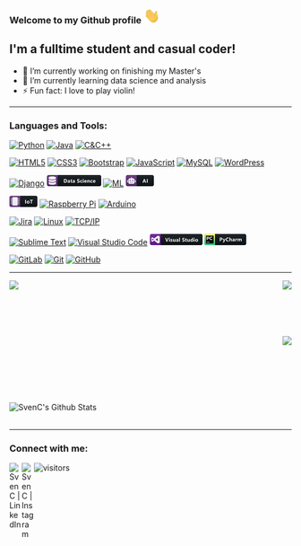 
### Welcome to my Github profile <img src="https://github.com/SvenCelin/SvenCelin/blob/master/Badges/Hi.gif" width="29px">


## I'm a fulltime student and casual coder!
- 🔭 I’m currently working on finishing my Master's
- 🌱 I’m currently learning data science and analysis
- ⚡ Fun fact: I love to play violin!

---

### Languages and Tools:
[![Python](https://img.shields.io/badge/-Python-black?style=flat&logo=python&link=https://github.com/SvenCelin/)](https://github.com/SvenCelin/)
[![Java](https://img.shields.io/badge/Java-orange?style=flat&logo=java&logoColor=white&link=https://github.com/SvenCelin/)](https://github.com/SvenCelin/)
[![C&C++](https://img.shields.io/badge/-C%20&%20C++-659ad2?style=flat&logo=c%2B%2B&logoColor=ffffff&link=https://github.com/SvenCelin/)](https://github.com/SvenCelin/)

[![HTML5](https://img.shields.io/badge/-HTML5-E34F26?style=flat&logo=html5&logoColor=white&link=https://github.com/SvenCelin/)](https://github.com/SvenCelin/) 
[![CSS3](https://img.shields.io/badge/-CSS3-1572B6?style=flat&logo=css3&link=https://github.com/SvenCelin/)](https://github.com/SvenCelin/) 
[![Bootstrap](https://img.shields.io/badge/-Bootstrap-563D7C?style=flat&logo=bootstrap&link=https://github.com/SvenCelin/)](https://github.com/SvenCelin/)
[![JavaScript](https://img.shields.io/badge/-JavaScript-black?style=flat&logo=javascript&link=https://github.com/SvenCelin/)](https://github.com/SvenCelin/)
[![MySQL](https://img.shields.io/badge/-MySQL-black?style=flat&logo=mysql&link=https://github.com/SvenCelin/)](https://github.com/SvenCelin/)
[![WordPress](https://img.shields.io/badge/-WordPress-21759B?style=flat&logo=wordpress)](https://github.com/SvenCelin/)

[![Django](https://img.shields.io/badge/-django-black?style=flat&logo=django)](https://github.com/SvenCelin/)
[![DataScience](https://github.com/SvenCelin/SvenCelin/blob/master/Badges/datascience.png)](https://github.com/SvenCelin/)
[![ML](https://img.shields.io/badge/-Machine%20Learning-102230?style=flat)](https://github.com/SvenCelin/)
[![AI](https://github.com/SvenCelin/SvenCelin/blob/master/Badges/ai.png)](https://github.com/SvenCelin/)

[![IOT](https://github.com/SvenCelin/SvenCelin/blob/master/Badges/iot.png)](https://github.com/SvenCelin/)
[![Raspberry Pi](https://img.shields.io/badge/-Raspberry%20Pi-C51A4A?style=flat&logo=Raspberry-Pi&link=https://github.com/SvenCelin/)](https://github.com/SvenCelin/)
[![Arduino](https://img.shields.io/badge/-Arduino-black?style=flat&logo=Arduino&link=https://github.com/SvenCelin/)](https://github.com/SvenCelin/)

[![Jira](https://img.shields.io/badge/-Jira-222222?style=flat&logo=jira-software&logoColor=white&logoColor=0052CC)](https://github.com/SvenCelin/)
[![Linux](https://img.shields.io/badge/-Linux-222222?style=flat&logo=linux&logoColor=FCC624)](https://github.com/SvenCelin/)
[![TCP/IP](https://img.shields.io/badge/-TCP/IP-222222?style=flat&logo=cisco&logoColor=white)](https://github.com/SvenCelin/)

[![Sublime Text](http://img.shields.io/badge/-Sublime%20Text-3C4858?style=flat&logo=sublime-text)](https://github.com/SvenCelin/)
[![Visual Studio Code](https://img.shields.io/badge/-VSCode-444444?style=flat&logo=visual-studio-code&logoColor=007ACC)](https://github.com/SvenCelin/)
[![Visual Studio](https://github.com/SvenCelin/SvenCelin/blob/master/Badges/visualstudio.png)](https://github.com/SvenCelin/)
[![PyCharm](https://github.com/SvenCelin/SvenCelin/blob/master/Badges/pycharm.png)](https://github.com/SvenCelin/)

[![GitLab](https://img.shields.io/badge/-GitLab-FCA121?style=flat&logo=gitlab&link=https://github.com/SvenCelin/)](https://github.com/SvenCelin/)
[![Git](https://img.shields.io/badge/-Git-black?style=flat&logo=git&link=https://github.com/SvenCelin/)](https://github.com/SvenCelin/) 
[![GitHub](https://img.shields.io/badge/-GitHub-181717?style=flat&logo=github&link=https://github.com/SvenCelin/)](https://github.com/SvenCelin/)
<br />

--- 

<img align="left" src="https://github-readme-stats.vercel.app/api/top-langs/?username=SvenCelin&theme=white" /> 

<img align="right" src="https://github-readme-stats.vercel.app/api/pin/?username=SvenCelin&repo=Information-Visualisation&theme=white" /><br /><br /><br /><br /><br />

<img align="right" src="https://github-readme-stats.vercel.app/api/pin/?username=SvenCelin&repo=NFC-doorlock---atmega-16a&theme=white" /><br /><br /><br /><br /><br /><br />

<img align="center" alt="SvenC's Github Stats" src="https://github-readme-stats.vercel.app/api?username=SvenCelin&show_icons=true&hide_border=true" /><br /><br />

---

### Connect with me:

[<img align="left" alt="SvenC | LinkedIn" width="22px" src="https://cdn.jsdelivr.net/npm/simple-icons@v3/icons/linkedin.svg" />][linkedin]
[<img align="left" alt="SvenC | Instagram" width="22px" src="https://cdn.jsdelivr.net/npm/simple-icons@v3/icons/instagram.svg" />][instagram]
![visitors](https://visitor-badge.glitch.me/badge?page_id=SvenCelin.SvenCelin) <br>
<br />

[github]: https://github.com/SvenCelin/
[instagram]: https://www.instagram.com/svencelin/
[linkedin]: https://www.linkedin.com/in/svencelin/



<!---
[![SpringBoot](https://img.shields.io/badge/-Springboot-black?style=flat&logo=spring&link=https://github.com/SvenCelin/)](https://github.com/SvenCelin/) 
[![React](https://img.shields.io/badge/-React-black?style=flat&logo=react&link=https://github.com/SvenCelin/)](https://github.com/SvenCelin/) 
<img align="center" src="https://github-readme-stats.vercel.app/api/pin/?username=SvenCelin&repo=VisualAnalytics&theme=white" />
<img align="center" src="https://img.shields.io/badge/-R-black?style=flat&logo=r&logoColor=5b8cc4"> <br />
>
<!---
<img src="https://github.com/anishghimire603/anishghimire603/blob/master/Assets/iot.svg" alt="iot" style="vertical-align:top; margin:4px">
<img src="https://github.com/anishghimire603/anishghimire603/blob/master/Assets/ai.svg" alt="ai" style="vertical-align:top; margin:4px">
<img src="https://github.com/anishghimire603/anishghimire603/blob/master/Assets/datascience.svg" alt="datascience" style="vertical-align:top; margin:4px">
<img src="https://github.com/anishghimire603/anishghimire603/blob/master/Assets/visualstudio.svg" alt="vs" style="vertical-align:top; margin:4px">
<img src="https://github.com/anishghimire603/anishghimire603/blob/master/Assets/jetbrains_pycharm.svg" alt="pycharm" style="vertical-align:top; margin:4px">
--->
